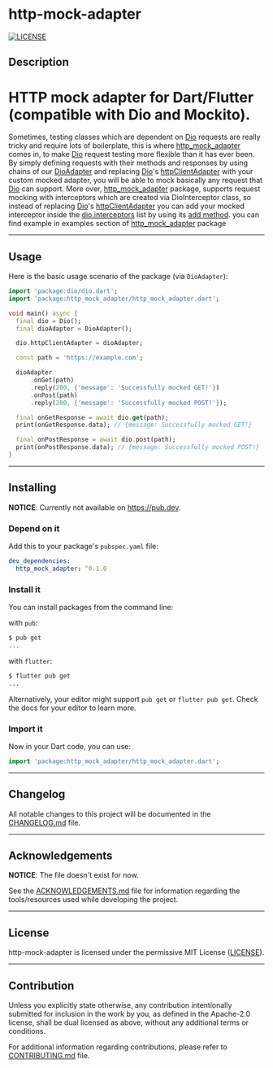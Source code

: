# http-mock-adapter

[![LICENSE](https://img.shields.io/badge/License-MIT-green.svg)](https://github.com/lomsa-dev/http-mock-adapter#License
"Project's LICENSE section")

## Description

# HTTP mock adapter for Dart/Flutter (compatible with Dio and Mockito).

Sometimes, testing classes which are dependent on [Dio](https://pub.dev/packages/dio) requests are really tricky and require lots of boilerplate, this is where [http_mock_adapter](https://pub.dev/packages/http_mock_adapter) comes in, to make [Dio](https://pub.dev/packages/dio) request testing more flexible than it has ever been. By simply defining requests with their methods and responses by using chains of our [DioAdapter](https://pub.dev/documentation/http_mock_adapter/latest/http_mock_adapter/DioAdapter-class.html) and replacing [Dio](https://pub.dev/packages/dio)'s [httpClientAdapter](https://pub.dev/documentation/dio/latest/dio/HttpClientAdapter-class.html) with your custom mocked adapter, you will be able to mock basically any request that [Dio](https://pub.dev/packages/dio) can support. More over, [http_mock_adapter](https://pub.dev/packages/http_mock_adapter) package, supports request mocking with interceptors which are created via DioInterceptor class, so instead of replacing [Dio](https://pub.dev/packages/dio)'s [httpClientAdapter](https://pub.dev/documentation/dio/latest/dio/HttpClientAdapter-class.html) you can add your mocked interceptor inside the [dio.interceptors](https://pub.dev/documentation/dio/latest/dio/Interceptors-class.html) list by using its [add method](https://api.dart.dev/dev/2.12.0-29.0.dev/dart-collection/ListMixin/add.html). you can find example in examples section of [http_mock_adapter](https://pub.dev/packages/http_mock_adapter)  package
___



## Usage

Here is the basic usage scenario of the package (via `DioAdapter`):

```dart
import 'package:dio/dio.dart';
import 'package:http_mock_adapter/http_mock_adapter.dart';

void main() async {
  final dio = Dio();
  final dioAdapter = DioAdapter();

  dio.httpClientAdapter = dioAdapter;

  const path = 'https://example.com';

  dioAdapter
      .onGet(path)
      .reply(200, {'message': 'Successfully mocked GET!'})
      .onPost(path)
      .reply(200, {'message': 'Successfully mocked POST!'});

  final onGetResponse = await dio.get(path);
  print(onGetResponse.data); // {message: Successfully mocked GET!}

  final onPostResponse = await dio.post(path);
  print(onPostResponse.data); // {message: Successfully mocked POST!}
}
```

---

## Installing

**NOTICE**: Currently not available on <https://pub.dev>.

### Depend on it

Add this to your package's `pubspec.yaml` file:

```yaml
dev_dependencies:
  http_mock_adapter: ^0.1.0
```

### Install it

You can install packages from the command line:

with `pub`:

```sh
$ pub get
...
```

with `flutter`:

```sh
$ flutter pub get
...
```

Alternatively, your editor might support `pub get` or `flutter pub get`. Check the docs for your editor to learn more.

### Import it

Now in your Dart code, you can use:

```dart
import 'package:http_mock_adapter/http_mock_adapter.dart';
```

---

## Changelog

All notable changes to this project will be documented in the [CHANGELOG.md](https://github.com/lomsa-dev/http-mock-adapter/blob/master/CHANGELOG.md "Project's CHANGELOG.md file") file.

---

## Acknowledgements

**NOTICE**: The file doesn't exist for now.

See the
[ACKNOWLEDGEMENTS.md](https://github.com/lomsa-dev/http-mock-adapter/blob/master/ACKNOWLEDGEMENTS.md
"Project's ACKNOWLEDGEMENTS.md file") file for information regarding the
tools/resources used while developing the project.

---

## License

http-mock-adapter is licensed under the permissive MIT License ([LICENSE](https://github.com/lomsa-dev/http-mock-adapter/blob/master/LICENSE "Copy of the MIT license")).

---

## Contribution

Unless you explicitly state otherwise, any contribution intentionally submitted
for inclusion in the work by you, as defined in the Apache-2.0 license, shall be
dual licensed as above, without any additional terms or conditions.

For additional information regarding contributions, please refer to
[CONTRIBUTING.md](https://github.com/lomsa-dev/http-mock-adapter/blob/master/CONTRIBUTING.md "Project's CONTRIBUTING.md file") file.
